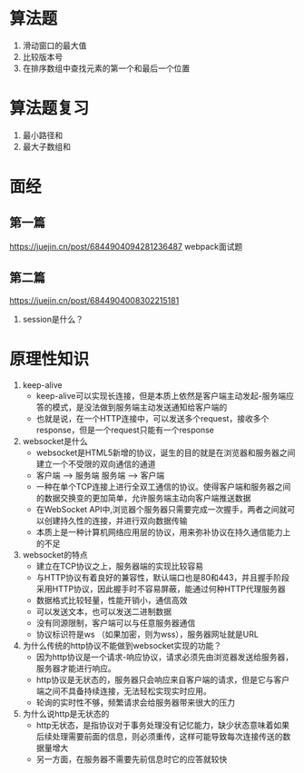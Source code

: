 # 算法题
1. 滑动窗口的最大值
2. 比较版本号
3. 在排序数组中查找元素的第一个和最后一个位置

# 算法题复习
1. 最小路径和
2. 最大子数组和

# 面经
## 第一篇
https://juejin.cn/post/6844904094281236487 webpack面试题
## 第二篇
https://juejin.cn/post/6844904008302215181
1. session是什么？


# 原理性知识
1. keep-alive
    - keep-alive可以实现长连接，但是本质上依然是客户端主动发起-服务端应答的模式，是没法做到服务端主动发送通知给客户端的
    - 也就是说，在一个HTTP连接中，可以发送多个request，接收多个response，但是一个request只能有一个response
2. websocket是什么
    - websocket是HTML5新增的协议，诞生的目的就是在浏览器和服务器之间建立一个不受限的双向通信的通道
    - 客户端  -->  服务端  服务端 --> 客户端
    -  一种在单个TCP连接上进行全双工通信的协议。使得客户端和服务器之间的数据交换变的更加简单，允许服务端主动向客户端推送数据
    -  在WebSocket API中,浏览器个服务器只需要完成一次握手，两者之间就可以创建持久性的连接，并进行双向数据传输
    -  本质上是一种计算机网络应用层的协议，用来弥补协议在持久通信能力上的不足
3. websocket的特点
    - 建立在TCP协议之上，服务器端的实现比较容易
    - 与HTTP协议有着良好的兼容性，默认端口也是80和443，并且握手阶段采用HTTP协议，因此握手时不容易屏蔽，能通过何种HTTP代理服务器
    - 数据格式比较轻量，性能开销小，通信高效
    - 可以发送文本，也可以发送二进制数据
    - 没有同源限制，客户端可以与任意服务器通信
    - 协议标识符是ws （如果加密，则为wss），服务器网址就是URL
4. 为什么传统的http协议不能做到websocket实现的功能？
    - 因为http协议是一个请求-响应协议，请求必须先由浏览器发送给服务器，服务器才能进行响应。
    - http协议是无状态的，服务器只会响应来自客户端的请求，但是它与客户端之间不具备持续连接，无法轻松实现实时应用。
    - 轮询的实时性不够，频繁请求会给服务器带来很大的压力
5. 为什么说http是无状态的
    - http无状态，是指协议对于事务处理没有记忆能力，缺少状态意味着如果后续处理需要前面的信息，则必须重传，这样可能导致每次连接传送的数据量增大
    - 另一方面，在服务器不需要先前信息时它的应答就较快

